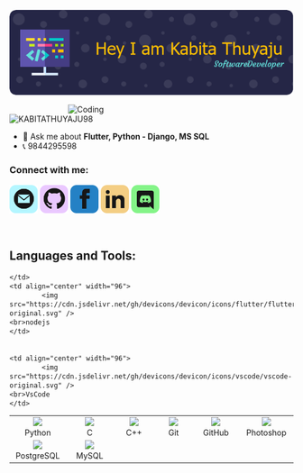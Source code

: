 ![header](./assets/header.png)

<img align="right" alt="Coding" width="400" src="https://media.tenor.com/rePDfDWO3XoAAAAd/hacking.gif">

<p align="left"> <img src="https://komarev.com/ghpvc/?username=KABITATHUYAJU98&label=Profile%20views&color=0e75b6&style=flat" alt="KABITATHUYAJU98" /> </p>

- 💬 Ask me about **Flutter, Python - Django, MS SQL**
- 📞  9844295598

<h3 align="left">Connect with me:</h3>
  <a href="mailto:kabitathuyaju11111@gmail.com" alt="Mail"><img height='50' src="./assets/mail.png"></a>
  <a href="https://github.com/KABITATHUYAJU98" alt="GitHub"><img height='50' src="./assets/github.png"></a>
  <a href="https://facebook.com" alt="Facebook"><img height='50' src="./assets/facebook.png"></a>
  <a href="#" alt="Linkedin"><img height='50' src="./assets/linkedin.png"></a>
  <a href="#" alt="Discord"><img height='50' src="./assets/discord.png"></a>

<p align="left">
</p>

<br>
<h2>Languages and Tools:</h2>
<table>
<tr>
    <td align="center"  width="96">
        <img src="https://cdn.jsdelivr.net/gh/devicons/devicon/icons/python/python-original.svg" />
    <br>Python
    </td>
    <td align="center"  width="96">
            <img src="https://cdn.jsdelivr.net/gh/devicons/devicon/icons/c/c-original.svg" />
    <br>C
    </td>
    <td align="center"  width="96">
            <img src="https://cdn.jsdelivr.net/gh/devicons/devicon/icons/cplusplus/cplusplus-original.svg" />
    <br>C++
    </td>
    </td>
    <td align="center"  width="96">
            <img src="https://cdn.jsdelivr.net/gh/devicons/devicon/icons/git/git-original.svg" />
    <br>Git
    </td>
    <td align="center"  width="96">
            <img src="https://cdn.jsdelivr.net/gh/devicons/devicon/icons/github/github-original.svg" />
    <br>GitHub
    </td>
    <td align="center"  width="96">
            <img src="https://cdn.jsdelivr.net/gh/devicons/devicon/icons/photoshop/photoshop-plain.svg" />
    <br>Photoshop
    </td>
    
</tr>
<tr>
    <td align="center" width="96">
            <img src="https://cdn.jsdelivr.net/gh/devicons/devicon/icons/postgresql/postgresql-original.svg" />
    <br>PostgreSQL
    </td>
    <td align="center" width="96">
            <img src="https://cdn.jsdelivr.net/gh/devicons/devicon/icons/mysql/mysql-original.svg" />
    <br>MySQL
    </td>
    
    </td>
    <td align="center" width="96">
            <img src="https://cdn.jsdelivr.net/gh/devicons/devicon/icons/flutter/flutter-original.svg" />
    <br>nodejs
    </td>
  
  
    <td align="center" width="96">
            <img src="https://cdn.jsdelivr.net/gh/devicons/devicon/icons/vscode/vscode-original.svg" />
    <br>VsCode
    </td>
</table>
